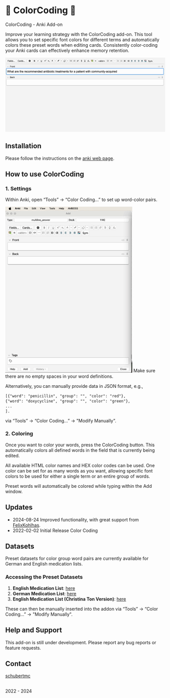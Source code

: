 # 🎨 ColorCoding 🌈
ColorCoding - Anki Add-on 

Improve your learning strategy with the ColorCoding add-on. This tool allows you to set specific font colors for different terms and automatically colors these preset words when editing cards. Consistently color-coding your Anki cards can effectively enhance memory retention.

<img src="https://raw.githubusercontent.com/schubertmc/ColorCoding/main/src/example/example_3.gif" width="800" />

## Installation
Please follow the instructions on the [anki web page](https://ankiweb.net/shared/info/2113325087). 

## How to use ColorCoding

### 1. Settings 
Within Anki, open “Tools” -> “Color Coding…” to set up word-color pairs.


<img src="https://raw.githubusercontent.com/schubertmc/ColorCoding/main/src/example/example_4.gif" width="400" />
Make sure there are no empty spaces in your word definitions.

Alternatively, you can manually provide data in JSON format, e.g., 
```
[{"word": "penicillin", "group": "", "color": "red"}, 
{"word": "doxycycline", "group": "", "color": "green"},
...
].
```
via “Tools” -> “Color Coding…” -> "Modify Manually".

### 2. Coloring
Once you want to color your words, press the ColorCoding button. This automatically colors all defined words in the field that is currently being edited.

All available HTML color names and HEX color codes can be used. One color can be set for as many words as you want, allowing specific font colors to be used for either a single term or an entire group of words.

Preset words will automatically be colored while typing within the Add window.

## Updates
- 2024-08-24 Improved functionality, with great support from [FelixKohlhas](https://github.com/FelixKohlhas).
- 2022-02-02 Initial Release Color Coding

## Datasets 
Preset datasets for color group word pairs are currently available for German and English medication lists.

### Accessing the Preset Datasets
1. **English Medication List**: [here](https://github.com/schubertmc/ColorCoding/blob/main/src/example/medication_list_english_v2.json)
2. **German Medication List**: [here](https://github.com/schubertmc/ColorCoding/blob/main/src/example/medication_list_german_v2.json)
3. **English Medication List (Christina Ton Version)**: [here](https://github.com/schubertmc/ColorCoding/blob/main/src/example/medication_list_english_christinaton.json)


These can then be manually inserted into the addon via “Tools” -> “Color Coding…” -> "Modify Manually". 

## Help and Support
This add-on is still under development.
Please report any bug reports or feature requests.


## Contact
[schubertmc](https://github.com/schubertmc) 

<br>
2022 - 2024
